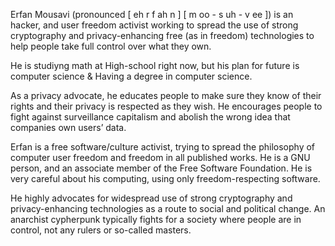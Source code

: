 Erfan Mousavi (pronounced [ eh r f ah n ] [ m oo - s uh - v ee ]) is an hacker, and user freedom activist working to spread the use of strong cryptography and privacy-enhancing free (as in freedom) technologies to help people take full control over what they own.

He is studiyng math at High-school right now, but his plan for future is computer science & Having a degree in computer science.

As a privacy advocate, he educates people to make sure they know of their rights and their privacy is respected as they wish. He encourages people to fight against surveillance capitalism and abolish the wrong idea that companies own users’ data.

Erfan is a free software/culture activist, trying to spread the philosophy of computer user freedom and freedom in all published works. He is a GNU person, and an associate member of the Free Software Foundation. He is very careful about his computing, using only freedom-respecting software.

He highly advocates for widespread use of strong cryptography and privacy-enhancing technologies as a route to social and political change. An anarchist cypherpunk typically fights for a society where people are in control, not any rulers or so-called masters.
